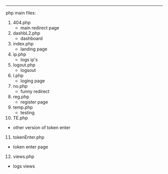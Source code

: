 ***
php main files:

1. 404.php
   + main redirect page
2. dashbL2.php
   + dashboard
3. index.php
   + landing page
4. ip.php
   + logs ip's
5. logout.php
   + logsout
6. l.php
   + loging page
7. no.php
   + funny redirect
8. reg.php
   + register page
9. temp.php
   + testing
10. TE.php
   + other version of token enter
11. tokenEnter.php
   + token enter page
12. views.php
   + logs views
